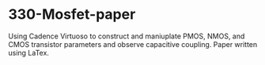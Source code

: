 # 330-Mosfet-paper
Using Cadence Virtuoso to construct and maniuplate PMOS, NMOS, and CMOS transistor parameters and observe capacitive coupling.
Paper written using LaTex.

